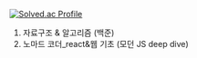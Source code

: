 [![Solved.ac Profile](http://mazassumnida.wtf/api/v2/generate_badge?boj=forwarder1121)](https://solved.ac/forwarder1121/)


1. 자료구조 & 알고리즘 (백준)
2. 노마드 코더_react&웹 기초 (모던 JS deep dive)

